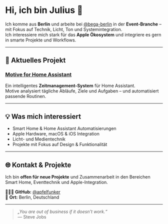 # Hi, ich bin Julius 👋  

Ich komme aus **Berlin** und arbeite bei [@bega-berlin](https://github.com/bega-berlin) in der **Event-Branche** – mit Fokus auf Technik, Licht, Ton und Systemintegration.  
Ich interessiere mich stark für das **Apple Ökosystem** und integriere es gern in smarte Projekte und Workflows.

---

## 🔧 Aktuelles Projekt  
### [Motive for Home Assistant](https://github.com/apfelfunker/motive-for-home-assistant)  
Ein intelligentes **Zeitmanagement-System** für Home Assistant.  
Motive analysiert tägliche Abläufe, Ziele und Aufgaben – und automatisiert passende Routinen.  

---

## 💡 Was mich interessiert  
- Smart Home & Home Assistant Automatisierungen  
- Apple Hardware, macOS & iOS Integration  
- Licht- und Medientechnik  
- Projekte mit Fokus auf Design & Funktionalität  

---

## 🌐 Kontakt & Projekte  
Ich bin **offen für neue Projekte** und Zusammenarbeit in den Bereichen  
Smart Home, Eventtechnik und Apple-Integration.  

👩🏼‍💻 **GitHub:** [@apfelfunker](https://github.com/apfelfunker)  
📍 **Ort:** Berlin, Deutschland  

---

> *„You are out of business if it doesn’t work.“*  
> — Steve Jobs
